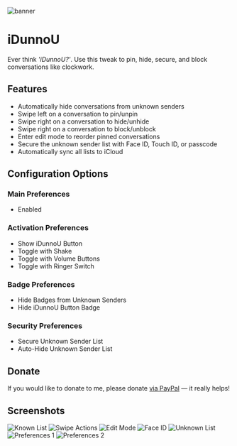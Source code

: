 ![banner](https://user-images.githubusercontent.com/27970288/79167266-03041680-7ddf-11ea-986c-cc087f5be5c6.png)

# iDunnoU
Ever think *'iDunnoU?'*. Use this tweak to pin, hide, secure, and block conversations like clockwork.

## Features
* Automatically hide conversations from unknown senders
* Swipe left on a conversation to pin/unpin
* Swipe right on a conversation to hide/unhide
* Swipe right on a conversation to block/unblock
* Enter edit mode to reorder pinned conversations
* Secure the unknown sender list with Face ID, Touch ID, or passcode
* Automatically sync all lists to iCloud

## Configuration Options

### Main Preferences
* Enabled

### Activation Preferences
* Show iDunnoU Button
* Toggle with Shake
* Toggle with Volume Buttons
* Toggle with Ringer Switch

### Badge Preferences
* Hide Badges from Unknown Senders
* Hide iDunnoU Button Badge

### Security Preferences
* Secure Unknown Sender List
* Auto-Hide Unknown Sender List

## Donate
If you would like to donate to me, please donate [via PayPal](https://paypal.me/jacobcxdev) — it really helps!

## Screenshots
![Known List](https://user-images.githubusercontent.com/27970288/79169381-339a7f00-7de4-11ea-8e4a-407742c4e689.png)
![Swipe Actions](https://user-images.githubusercontent.com/27970288/79169382-34cbac00-7de4-11ea-9814-14d2429442ff.png)
![Edit Mode](https://user-images.githubusercontent.com/27970288/79169368-2da49e00-7de4-11ea-99f5-d7c9a24744af.png)
![Face ID](https://user-images.githubusercontent.com/27970288/79169378-31d0bb80-7de4-11ea-8a50-2aed2d257e2d.png)
![Unknown List](https://user-images.githubusercontent.com/27970288/79169384-35fcd900-7de4-11ea-8f75-f0aadd9e8e30.png)
![Preferences 1](https://user-images.githubusercontent.com/27970288/79167296-10210580-7ddf-11ea-86d6-338140ad7ac3.png)
![Preferences 2](https://user-images.githubusercontent.com/27970288/79168179-23cd6b80-7de1-11ea-8407-363f96e61abf.png)